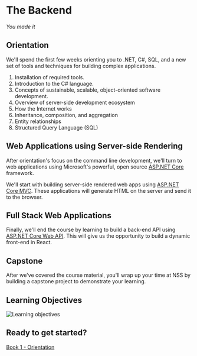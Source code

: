 # The Backend

_You made it_

## Orientation

We'll spend the first few weeks orienting you to .NET, C#, SQL, and a new set of tools and techniques for building complex applications.

1. Installation of required tools.
1. Introduction to the C# language.
1. Concepts of sustainable, scalable, object-oriented software development.
1. Overview of server-side development ecosystem
1. How the Internet works
1. Inheritance, composition, and aggregation
1. Entity relationships
1. Structured Query Language (SQL)

## Web Applications using Server-side Rendering

After orientation's focus on the command line development, we'll turn to web applications using Microsoft's powerful, open source [ASP.NET Core](https://docs.microsoft.com/en-us/aspnet/core/) framework.

We'll start with building server-side rendered web apps using [ASP.NET Core MVC](https://docs.microsoft.com/en-us/aspnet/core/mvc/overview). These applications will generate HTML on the server and send it to the browser.

## Full Stack Web Applications

Finally, we'll end the course by learning to build a back-end API using [ASP.NET Core Web API](https://docs.microsoft.com/en-us/aspnet/core/web-api/). This will give us the opportunity to build a dynamic front-end in React.

## Capstone

After we've covered the course material, you'll wrap up your time at NSS by building a capstone project to demonstrate your learning.

## Learning Objectives

![Learning objectives](./learning-objectives.png)

## Ready to get started?

[Book 1 - Orientation](./book-1-orientation/README.md)
